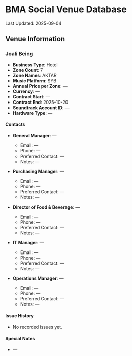 # BMA Social Venue Database

Last Updated: 2025-09-04

## Venue Information

### Joali Being
- **Business Type**: Hotel
- **Zone Count**: 7
- **Zone Names**: AKTAR
- **Music Platform**: SYB
- **Annual Price per Zone**: —
- **Currency**: —
- **Contract Start**: —
- **Contract End**: 2025-10-20
- **Soundtrack Account ID**: —
- **Hardware Type**: —

#### Contacts
- **General Manager**: —
  - Email: —
  - Phone: —
  - Preferred Contact: —
  - Notes: —

- **Purchasing Manager**: —
  - Email: —
  - Phone: —
  - Preferred Contact: —
  - Notes: —

- **Director of Food & Beverage**: —
  - Email: —
  - Phone: —
  - Preferred Contact: —
  - Notes: —

- **IT Manager**: —
  - Email: —
  - Phone: —
  - Preferred Contact: —
  - Notes: —

- **Operations Manager**: —
  - Email: —
  - Phone: —
  - Preferred Contact: —
  - Notes: —

#### Issue History
- No recorded issues yet.

#### Special Notes
- —

